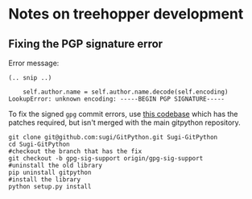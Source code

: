 # Notes on treehopper development


## Fixing the PGP signature error

Error message:

~~~~{.python}
(.. snip ..)

    self.author.name = self.author.name.decode(self.encoding)
LookupError: unknown encoding: -----BEGIN PGP SIGNATURE-----
~~~~

To fix the signed `gpg` commit errors, use
  [this codebase](https://github.com/sugi/GitPython/tree/gpg-sig-support)
  which has the patches required, but isn't merged with the main
  gitpython repository.


~~~~{.bash}
git clone git@github.com:sugi/GitPython.git Sugi-GitPython
cd Sugi-GitPython
#checkout the branch that has the fix
git checkout -b gpg-sig-support origin/gpg-sig-support
#uninstall the old library
pip uninstall gitpython
#install the library
python setup.py install
~~~~
